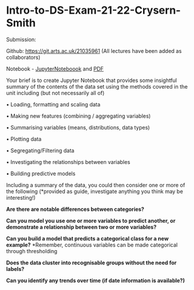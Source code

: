 # Intro-to-DS-Exam-21-22-Crysern-Smith

Submission:


Github: https://git.arts.ac.uk/21035961 (All lectures have been added as collaborators)

Notebook - [JupyterNoteboook](https://git.arts.ac.uk/21035961/Intro-to-DS-Exam-21-22-Crysern-Smith/blob/master/Practical/Practical_Exam_Intro_to_DS_Term_2_Crysern_Smith_.ipynb) and [PDF](https://git.arts.ac.uk/21035961/Intro-to-DS-Exam-21-22-Crysern-Smith/blob/master/Practical/Practical_Exam_Intro_to_DS_Term_2_Crysern_Smith_.pdf)


Your brief is to create Jupyter Notebook that provides some insightful summary of the contents of the data set using the methods covered in the unit including (but not necessarily all of)
    
•	    Loading, formatting and scaling data

•	    Making new features (combining / aggregating variables)

•	    Summarising variables (means, distributions, data types)

•	    Plotting data

•	    Segregating/Filtering data

•	    Investigating the relationships between variables

•	    Building predictive models


Including a summary of the data, you could then consider one or more of the following
(*provided as guide, investigate anything you think may be interesting!)


**Are there are notable differences between categories?**


**Can you model you use one or more variables to predict another, or demonstrate a relationship between two or more variables?**

**Can you build a model that predicts a categorical class for a new example?**
*Remember, continuous  variables can be made categorical through thresholding


**Does the data cluster into recognisable groups without the need for labels?**


**Can you identify any trends over time (if date information is available?)**
